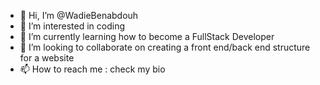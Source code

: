 - 👋 Hi, I’m @WadieBenabdouh
- 👀 I’m interested in coding 
- 🌱 I’m currently learning how to become a FullStack Developer
- 💞️ I’m looking to collaborate on creating a front end/back end structure for a website 
- 📫 How to reach me : check my bio

<!---
WadieBenabdouh/WadieBenabdouh is a ✨ special ✨ repository because its `README.md` (this file) appears on your GitHub profile.
You can click the Preview link to take a look at your changes.
--->
